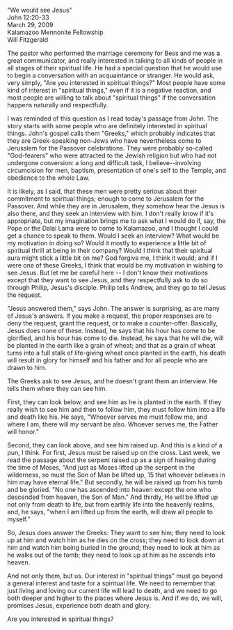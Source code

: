 "We would see Jesus"  
John 12:20-33  
March 29, 2009  
Kalamazoo Mennonite Fellowship  
Will Fitzgerald  

The pastor who performed the marriage ceremony for Bess and me was a great communicator, and really interested in talking to all kinds of people in all stages of their spiritual life. He had a special question that he would use to begin a conversation with an acquaintance or stranger. He would ask, very simply, "Are you interested in spiritual things?" Most people have some kind of interest in "spiritual things," even if it is a negative reaction, and most people are willing to talk about "spiritual things" if the conversation happens naturally and respectfully.

I was reminded of this question as I read today's passage from John. The story starts with some people who are definitely interested in spiritual things. John's gospel calls them "Greeks," which probably indicates that they are Greek-speaking non-Jews who have nevertheless come to Jerusalem for the Passover celebrations. They were probably so-called "God-fearers" who were attracted to the Jewish religion but who had not undergone conversion: a long and difficult task, I believe--involving circumcision for men, baptism, presentation of one's self to the Temple, and obedience to the whole Law.

It is likely, as I said, that these men were pretty serious about their commitment to spiritual things; enough to come to Jerusalem for the Passover. And while they are in Jerusalem, they somehow hear the Jesus is also there, and they seek an interview with him. I don't really know if it's appropriate, but my imagination brings me to ask what I would do if, say, the Pope or the Dalai Lama were to come to Kalamazoo, and I thought I could get a chance to speak to them. Would I seek an interview? What would be my motivation in doing so? Would it mostly to experience a little bit of spiritual thrill at being in their company? Would I think that their spiritual aura might stick a little bit on me? God forgive me, I think it would; and if I were one of these Greeks, I think that would be my motivation in wishing to see Jesus. But let me be careful here -- I don't know their motivations except that they want to see Jesus, and they respectfully ask to do so through Philip, Jesus's disciple. Philip tells Andrew, and they go to tell Jesus the request.

"Jesus answered them," says John. The answer is surprising, as are many of Jesus's answers. If you make a request, the proper responses are to deny the request, grant the request, or to make a counter-offer. Basically, Jesus does none of these. Instead, he says that his hour has come to be glorified, and his hour has come to die. Instead, he says that he will die, will be planted in the earth like a grain of wheat; and that as a grain of wheat turns into a full stalk of life-giving wheat once planted in the earth, his death will result in glory for himself and his father and for all people who are drawn to him.

The Greeks ask to see Jesus, and he doesn't grant them an interview. He tells them where they can see him.

First, they can look below, and see him as he is planted in the earth. If they really wish to see him and then to follow him, they must follow him into a life and death like his. He says, "Whoever serves me must follow me, and where I am, there will my servant be also. Whoever serves me, the Father will honor." 

Second, they can look above, and see him raised up. And this is a kind of a pun, I think. For first, Jesus must be raised up on the cross. Last week, we read the passage about the serpent raised up as a sign of healing during the time of Moses, "And just as Moses lifted up the serpent in the wilderness, so must the Son of Man be lifted up, 15 that whoever believes in him may have eternal life." But secondly, he will be raised up from his tomb and be gloried. "No one has ascended into heaven except the one who descended from heaven, the Son of Man." And thirdly, He will be lifted up not only from death to life, but from earthly life into the heavenly realms, and, he says, "when I am lifted up from the earth, will draw all people to myself."

So, Jesus does answer the Greeks: They want to see him; they need to look up at him and watch him as he dies on the cross; they need to look down at him and watch him being buried in the ground; they need to look at him as he walks out of the tomb; they need to look up at him as he ascends into heaven.

And not only them, but us. Our interest in "spiritual things" must go beyond a general interest and taste for a spiritual life. We need to remember that just living and loving our current life will lead to death, and we need to go both deeper and higher to the places where Jesus is. And if we do, we will, promises Jesus, experience both death and glory. 

Are you interested in spiritual things?
